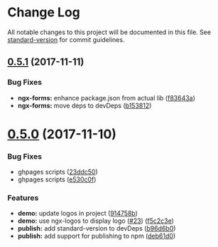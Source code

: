 # Change Log

All notable changes to this project will be documented in this file. See [standard-version](https://github.com/conventional-changelog/standard-version) for commit guidelines.

<a name="0.5.1"></a>
## [0.5.1](https://github.com/ngx-plus/ngx-forms/compare/v0.5.0...v0.5.1) (2017-11-11)


### Bug Fixes

* **ngx-forms:** enhance package.json from actual lib ([f83643a](https://github.com/ngx-plus/ngx-forms/commit/f83643a))
* **ngx-forms:** move deps to devDeps ([b153812](https://github.com/ngx-plus/ngx-forms/commit/b153812))



<a name="0.5.0"></a>
# [0.5.0](https://github.com/ngx-plus/ngx-forms/compare/v0.3.1...v0.5.0) (2017-11-10)


### Bug Fixes

* ghpages scripts ([23ddc50](https://github.com/ngx-plus/ngx-forms/commit/23ddc50))
* ghpages scripts ([e530c0f](https://github.com/ngx-plus/ngx-forms/commit/e530c0f))


### Features

* **demo:** update logos in project ([914758b](https://github.com/ngx-plus/ngx-forms/commit/914758b))
* **demo:** use ngx-logos to display logo ([#23](https://github.com/ngx-plus/ngx-forms/issues/23)) ([f5c2c3e](https://github.com/ngx-plus/ngx-forms/commit/f5c2c3e))
* **publish:** add standard-version to devDeps ([b96d6b0](https://github.com/ngx-plus/ngx-forms/commit/b96d6b0))
* **publish:** add support for publishing to npm ([deb61d0](https://github.com/ngx-plus/ngx-forms/commit/deb61d0))




